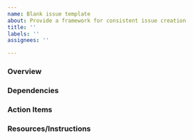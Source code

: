 ```yaml
---
name: Blank issue template
about: Provide a framework for consistent issue creation
title: ''
labels: ''
assignees: ''

---
```


### Overview

### Dependencies

### Action Items

### Resources/Instructions
